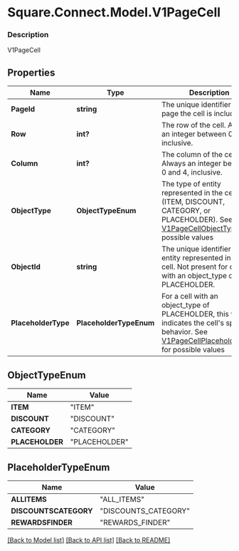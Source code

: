 # Square.Connect.Model.V1PageCell

### Description

V1PageCell

## Properties

Name | Type | Description | Notes
------------ | ------------- | ------------- | -------------
**PageId** | **string** | The unique identifier of the page the cell is included on. | [optional] 
**Row** | **int?** | The row of the cell. Always an integer between 0 and 4, inclusive. | [optional] 
**Column** | **int?** | The column of the cell. Always an integer between 0 and 4, inclusive. | [optional] 
**ObjectType** | **ObjectTypeEnum** | The type of entity represented in the cell (ITEM, DISCOUNT, CATEGORY, or PLACEHOLDER). See [V1PageCellObjectType](#type-v1pagecellobjecttype) for possible values | [optional] 
**ObjectId** | **string** | The unique identifier of the entity represented in the cell. Not present for cells with an object_type of PLACEHOLDER. | [optional] 
**PlaceholderType** | **PlaceholderTypeEnum** | For a cell with an object_type of PLACEHOLDER, this value indicates the cell&#39;s special behavior. See [V1PageCellPlaceholderType](#type-v1pagecellplaceholdertype) for possible values | [optional] 


## ObjectTypeEnum

Name | Value
------------ | -------------
**ITEM** | "ITEM"
**DISCOUNT** | "DISCOUNT"
**CATEGORY** | "CATEGORY"
**PLACEHOLDER** | "PLACEHOLDER"


## PlaceholderTypeEnum

Name | Value
------------ | -------------
**ALLITEMS** | "ALL_ITEMS"
**DISCOUNTSCATEGORY** | "DISCOUNTS_CATEGORY"
**REWARDSFINDER** | "REWARDS_FINDER"



[[Back to Model list]](../README.md#documentation-for-models) [[Back to API list]](../README.md#documentation-for-api-endpoints) [[Back to README]](../README.md)

